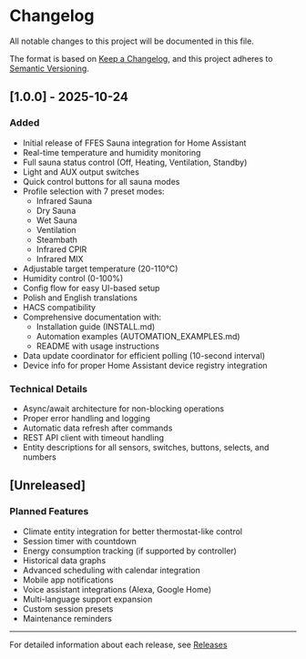 # Changelog

All notable changes to this project will be documented in this file.

The format is based on [Keep a Changelog](https://keepachangelog.com/en/1.0.0/),
and this project adheres to [Semantic Versioning](https://semver.org/spec/v2.0.0.html).

## [1.0.0] - 2025-10-24

### Added
- Initial release of FFES Sauna integration for Home Assistant
- Real-time temperature and humidity monitoring
- Full sauna status control (Off, Heating, Ventilation, Standby)
- Light and AUX output switches
- Quick control buttons for all sauna modes
- Profile selection with 7 preset modes:
  - Infrared Sauna
  - Dry Sauna
  - Wet Sauna
  - Ventilation
  - Steambath
  - Infrared CPIR
  - Infrared MIX
- Adjustable target temperature (20-110°C)
- Humidity control (0-100%)
- Config flow for easy UI-based setup
- Polish and English translations
- HACS compatibility
- Comprehensive documentation with:
  - Installation guide (INSTALL.md)
  - Automation examples (AUTOMATION_EXAMPLES.md)
  - README with usage instructions
- Data update coordinator for efficient polling (10-second interval)
- Device info for proper Home Assistant device registry integration

### Technical Details
- Async/await architecture for non-blocking operations
- Proper error handling and logging
- Automatic data refresh after commands
- REST API client with timeout handling
- Entity descriptions for all sensors, switches, buttons, selects, and numbers

## [Unreleased]

### Planned Features
- Climate entity integration for better thermostat-like control
- Session timer with countdown
- Energy consumption tracking (if supported by controller)
- Historical data graphs
- Advanced scheduling with calendar integration
- Mobile app notifications
- Voice assistant integrations (Alexa, Google Home)
- Multi-language support expansion
- Custom session presets
- Maintenance reminders

---

For detailed information about each release, see [Releases](https://github.com/LeszekWroblowski/ffes_sauna_home_assistant/releases)
